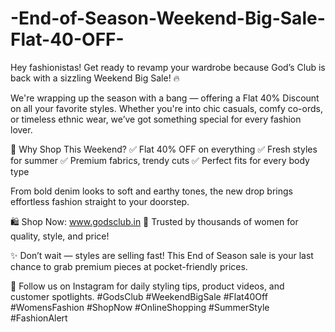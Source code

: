 # -End-of-Season-Weekend-Big-Sale-Flat-40-OFF-

Hey fashionistas!
Get ready to revamp your wardrobe because God’s Club is back with a sizzling Weekend Big Sale! 🔥

We're wrapping up the season with a bang — offering a Flat 40% Discount on all your favorite styles. Whether you're into chic casuals, comfy co-ords, or timeless ethnic wear, we’ve got something special for every fashion lover.

👚 Why Shop This Weekend?
✅ Flat 40% OFF on everything
✅ Fresh styles for summer
✅ Premium fabrics, trendy cuts
✅ Perfect fits for every body type

From bold denim looks to soft and earthy tones, the new drop brings effortless fashion straight to your doorstep.

🛍️ Shop Now: www.godsclub.in
🖤 Trusted by thousands of women for quality, style, and price!

✨ Don’t wait — styles are selling fast! This End of Season sale is your last chance to grab premium pieces at pocket-friendly prices.

📌 Follow us on Instagram for daily styling tips, product videos, and customer spotlights.
#GodsClub #WeekendBigSale #Flat40Off #WomensFashion #ShopNow #OnlineShopping #SummerStyle #FashionAlert
